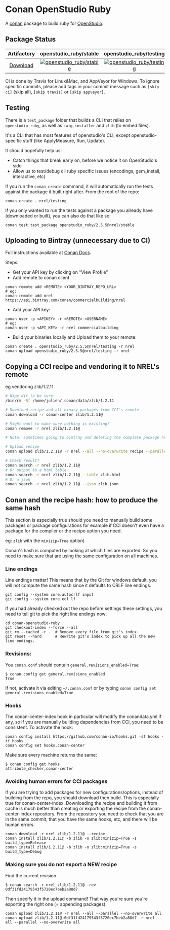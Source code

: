 # Conan OpenStudio Ruby

A [conan](https://conan.io/) package to build ruby for [OpenStudio](https://github.com/NREL/OpenStudio).

## Package Status

| Artifactory | openstudio_ruby/stable | openstudio_ruby/testing |
|:--------:|:---------:|:-----------------:|
|[Download](https://conan.commercialbuildings.dev/ui/repos/tree/General/openstudio%2Fnrel%2Fopenstudio_ruby)|[![openstudio_ruby/stable](https://github.com/NREL/conan-openstudio-ruby/actions/workflows/build.yml/badge.svg?branch=master)](https://github.com/NREL/conan-openstudio-ruby/actions/workflows/build.yml)|[![openstudio_ruby/testing](https://github.com/NREL/conan-openstudio-ruby/actions/workflows/build.yml/badge.svg?branch=develop)](https://github.com/NREL/conan-openstudio-ruby/actions/workflows/build.yml)|

CI is done by Travis for Linux&Mac, and AppVeyor for Windows. To ignore specific commits, please add tags in your commit message such as `[skip ci]` (skip all), `[skip travis]` or `[skip appveyor]`.

## Testing

There is a `test_package` folder that builds a CLI that relies on `openstudio_ruby`, as well as `swig_installer` and `zlib` (to embed files).

It's a CLI that has most features of openstudio's CLI, except openstudio-specific stuff (like ApplyMeasure, Run, Update).

It should hopefully help us:

* Catch things that break early on, before we notice it on OpenStudio's side
* Allow us to test/debug cli ruby specific issues (encodings, gem_install, interactive, etc)


If you run the `conan create` command, it will automatically run the tests against the package it built right after.
From the root of the repo:

```
conan create . nrel/testing
```

If you only wanted to run the tests against a package you already have (downloaded or built), you can also do that like so:

```
conan test test_package openstudio_ruby/2.5.5@nrel/stable
```

## Uploading to Bintray (unnecessary due to CI)

Full instructions available at [Conan Docs](https://docs.conan.io/en/latest/uploading_packages/bintray/uploading_bintray.html).

Steps:
* Get your API key by clicking on "View Profile"
* Add remote to conan client
```
conan remote add <REMOTE> <YOUR_BINTRAY_REPO_URL>
# eg:
conan remote add nrel https://api.bintray.com/conan/commercialbuilding/nrel
```

* Add your API key:
```
conan user -p <APIKEY> -r <REMOTE> <USERNAME>
# eg:
conan user -p <API_KEY> -r nrel commercialbuilding
```

* Build your binaries locally and Upload them to your remote:
```
conan create . openstudio_ruby/2.5.5@nrel/testing -r nrel
conan upload openstudio_ruby/2.5.5@nrel/testing -r nrel
```

## Copying a CCI recipe and vendoring it to NREL's remote

eg vendoring zlib/1.2.11

```bash
# Wipe dir to be sure
/bin/rm -Rf /home/julien/.conan/data/zlib/1.2.11

# Download recipe and all binary packages from CCI's remote
conan download -r conan-center zlib/1.2.11@

# Might want to make sure nothing is existing?
conan remove -r nrel zlib/1.2.11@

# Note: sometimes going to bintray and deleting the complete package helps (eg if you have inadvertantly uploaded several revisions and now you get "Upload skipped, package existing")

# Upload recipe
conan upload zlib/1.2.11@ -r nrel --all --no-overwrite recipe --parallel

# Check result?
conan search -r nrel zlib/1.2.11@
# Or output to a html table
conan search -r nrel zlib/1.2.11@ --table zlib.html
# Or a json
conan search -r nrel zlib/1.2.11@ --json zlib.json
```

## Conan and the recipe hash: how to produce the same hash

This section is especially true should you need to manually build some packages or package configurations for example
if CCI doesn't even have a package for the compiler or the recipe option you need.

eg: `zlib` with the `minizip=True` option)

Conan's hash is computed by looking at which files are exported. So you need to make sure that are using the same configuration on all machines.

### Line endings

Line endings matter! This means that by the Git for windows default, you will not compute the same hash since it defaults to CRLF line endings.

```
git config --system core.autocrlf input
git config --system core.eol lf
```

If you had already checked out the repo before settings these settings, you need to tell git to pick the right line endings now:

```
cd conan-openstudio-ruby
git checkout-index --force --all
git rm --cached -r .  # Remove every file from git's index.
git reset --hard      # Rewrite git's index to pick up all the new line endings.
```

### Revisions:

You `conan.conf` should contain `general.revisions_enabled=True`:

```
$ conan config get general.revisions_enabled
True
```

If not, activate it via editing `~/.conan.conf` or by typing `conan config set general.revisions_enabled=True`

### Hooks

The conan-center-index hook in particular will modify the conandata.yml if any, so if you are manually building dependencies from CCI, you need to be consistent.
To activate the hook:

```
conan config install https://github.com/conan-io/hooks.git -sf hooks -tf hooks
conan config set hooks.conan-center
```

Make sure every machine returns the same:

```
$ conan config get hooks
attribute_checker,conan-center
```

### Avoiding human errors for CCI packages

If you are trying to add packages for new configurations/options, instead of building from the repo, you should download then build.
This is especially true for conan-center-index. Downloading the recipe and building it from cache is much better than creating or
exporting the recipe from the conan-center-index repository. From the repository you need to check that you are in the same commit,
that you have the same hooks, etc, and there will be human errors.

```
conan download -r nrel zlib/1.2.11@ --recipe
conan install zlib/1.2.11@ -b zlib -o zlib:minizip=True -s build_type=Release
conan install zlib/1.2.11@ -b zlib -o zlib:minizip=True -s build_type=Debug
```

### Making sure you do not export a NEW recipe

Find the current revision

```
$ conan search -r nrel zlib/1.2.11@ -rev
0df31fd24179543f5720ec7beb2a88d7
```

Then specify it in the upload command! That way you're sure you're exporting the right one (= appending packages).

```
conan upload zlib/1.2.11@ -r nrel --all --parallel --no-overwrite all
conan upload zlib/1.2.11@:0df31fd24179543f5720ec7beb2a88d7 -r nrel --all --parallel --no-overwrite all
```
